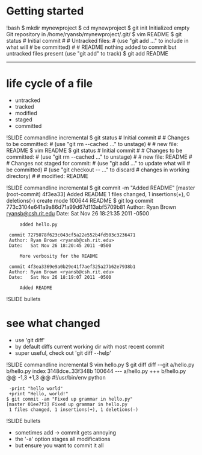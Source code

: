 # Getting started
!bash
    $ mkdir mynewproject
    $ cd mynewproject
	$ git init
	Initialized empty Git repository in 
	/home/ryansb/mynewproject/.git/
	$ vim README
	$ git status
	 # Initial commit
	 #
	 # Untracked files:
	 #   (use "git add <file>..." to include in what will
	 #   be committed)
	 #
	 #       README
	 nothing added to commit but untracked files present
	 (use "git add" to track)
	$ git add README

---

# life cycle of a file
* untracked
* tracked
* modified
* staged
* committed

!SLIDE commandline incremental
	$ git status
	 # Initial commit
	 #
	 # Changes to be committed:
	 #   (use "git rm --cached <file>..." to unstage)
	 #
	 #       new file:   README
	$ vim README
	$ git status
	 # Initial commit
	 #
	 # Changes to be committed:
	 #   (use "git rm --cached <file>..." to unstage)
	 #
	 #       new file:   README
	 #
	 # Changes not staged for commit:
	 #   (use "git add <file>..." to update what will
	 #   be committed)
	 #   (use "git checkout -- <file>..." to discard
	 #   changes in working directory)
	 #
	 #       modified:   README

!SLIDE commandline incremental
	$ git commit -m "Added README"
	[master (root-commit) 4f3ea33] Added README
	 1 files changed, 1 insertions(+), 0 deletions(-)
	 create mode 100644 README
	 <Do more commits>
	$ git log
	 commit 773c3104e641a9a86d71a99d67d113abf5709b81
	 Author: Ryan Brown <ryansb@csh.rit.edu>
	 Date:   Sat Nov 26 18:21:35 2011 -0500

		 added hello.py

	 commit 7275078f623c043cf5a22e552b4fd503c3236471
	 Author: Ryan Brown <ryansb@csh.rit.edu>
	 Date:   Sat Nov 26 18:20:45 2011 -0500

		 More verbosity for the README

	 commit 4f3ea3369e9a0b29e41f7aef325a27b62e7938b1
	 Author: Ryan Brown <ryansb@csh.rit.edu>
	 Date:   Sat Nov 26 18:19:07 2011 -0500

		 Added README

!SLIDE bullets
# see what changed #
* use 'git diff'
* by default diffs current working dir with most recent commit
* super useful, check out 'git diff --help'

!SLIDE commandline incremental
	$ vim hello.py
	$ git diff
	 diff --git a/hello.py b/hello.py
	 index 3148dce..33f348b 100644
	 --- a/hello.py
	 +++ b/hello.py
	 @@ -1,3 +1,3 @@
	  #!/usr/bin/env python
	
	 -print "hello world"
	 +print "Hello, world!"
	$ git commit -am "Fixed up grammar in hello.py"
	[master 01ee7f3] Fixed up grammar in hello.py
	 1 files changed, 1 insertions(+), 1 deletions(-)

!SLIDE bullets
* sometimes add -> commit gets annoying
* the '-a' option stages all modifications
* but ensure you want to commit it all
